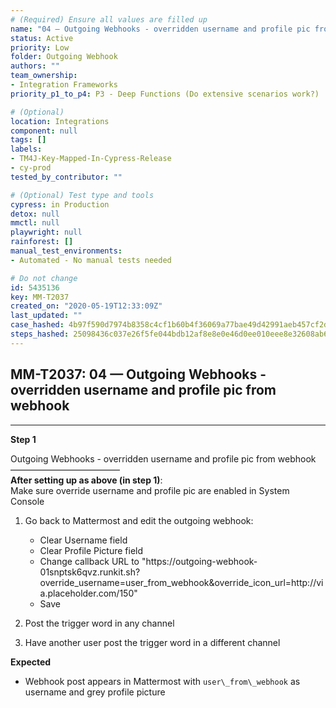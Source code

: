 ```yaml
---
# (Required) Ensure all values are filled up
name: "04 — Outgoing Webhooks - overridden username and profile pic from webhook"
status: Active
priority: Low
folder: Outgoing Webhook
authors: ""
team_ownership:
- Integration Frameworks
priority_p1_to_p4: P3 - Deep Functions (Do extensive scenarios work?)

# (Optional)
location: Integrations
component: null
tags: []
labels:
- TM4J-Key-Mapped-In-Cypress-Release
- cy-prod
tested_by_contributor: ""

# (Optional) Test type and tools
cypress: in Production
detox: null
mmctl: null
playwright: null
rainforest: []
manual_test_environments:
- Automated - No manual tests needed

# Do not change
id: 5435136
key: MM-T2037
created_on: "2020-05-19T12:33:09Z"
last_updated: ""
case_hashed: 4b97f590d7974b8358c4cf1b60b4f36069a77bae49d42991aeb457cf2d624a3d3f562a6def365468604018aef14b83df
steps_hashed: 25098436c037e26f5fe044bdb12af8e8e0e46d0ee010eee8e32608ab60fc1376ca0fb57aed296d0855f57236a11cb7bd
---
```


<!-- (Auto-generated) Based on frontmatter's "key" and "name" -->

## MM-T2037: 04 — Outgoing Webhooks - overridden username and profile pic from webhook

---

**Step 1**

Outgoing Webhooks - overridden username and profile pic from webhook\
–––––––––––––––––––––––––\
**After setting up as above (in step 1)**:\
Make sure override username and profile pic are enabled in System Console

1. Go back to Mattermost and edit the outgoing webhook:

   - Clear Username field
   - Clear Profile Picture field
   - Change callback URL to "https\://outgoing-webhook-01snptsk6qvz.runkit.sh?override\_username=user\_from\_webhook\&override\_icon\_url=http\://via.placeholder.com/150"
   - Save

2. Post the trigger word in any channel

3. Have another user post the trigger word in a different channel

**Expected**

- Webhook post appears in Mattermost with `user\_from\_webhook` as username and grey profile picture
